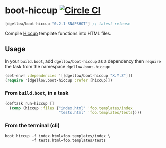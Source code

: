 # boot-hiccup [![Circle CI](https://circleci.com/gh/dgellow/boot-hiccup.svg?style=svg)](https://circleci.com/gh/dgellow/boot-hiccup)

[](dependency)
```clojure
[dgellow/boot-hiccup "0.2.1-SNAPSHOT"] ;; latest release
```
[](/dependency)

Compile [Hiccup](https://github.com/weavejester/hiccup) template functions into HTML files.

## Usage

In your `build.boot`, add `dgellow/boot-hiccup` as a dependency then `require` the task from the namespace `dgellow.boot-hiccup`:

```clojure
(set-env! :dependencies '[[dgellow/boot-hiccup "X.Y.Z"]])
(require '[dgellow.boot-hiccup :refer [hiccup]])
```

### From `build.boot`, in a task

```clojure
(deftask run-hiccup []
  (comp (hiccup :files {"index.html" 'foo.templates/index
                        "tests.html" 'foo.templates/tests})))
```

### From the terminal (cli)

```
boot hiccup -f index.html=foo.templates/index \
            -f tests.html=foo.templates/tests
```
